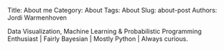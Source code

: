 Title: About me
Category: About
Tags: About
Slug: about-post
Authors: Jordi Warmenhoven

Data Visualization, Machine Learning & Probabilistic Programming Enthusiast | Fairly Bayesian | Mostly Python | Always curious. 

